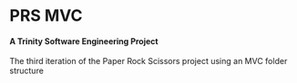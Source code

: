 # PRS MVC

#### A Trinity Software Engineering Project

The third iteration of the Paper Rock Scissors project using an MVC folder structure
